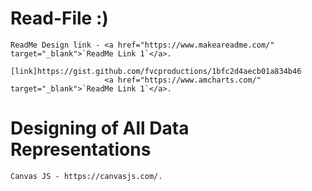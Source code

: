 
# Read-File :)

```
ReadMe Design link - <a href="https://www.makeareadme.com/" target="_blank">`ReadMe Link 1`</a>.
                     [link]https://gist.github.com/fvcproductions/1bfc2d4aecb01a834b46
                     <a href="https://www.amcharts.com/" target="_blank">`ReadMe Link 1`</a>.
```


# Designing of All Data Representations

```
Canvas JS - https://canvasjs.com/.
```
